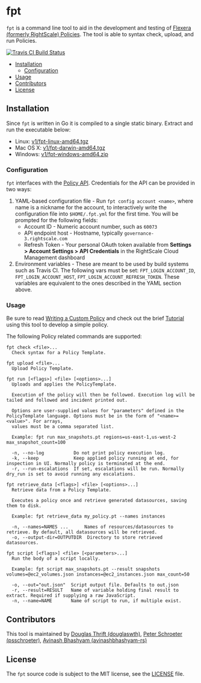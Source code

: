 # fpt

`fpt` is a command line tool to aid in the development and testing of [Flexera (formerly RightScale) Policies](https://docs.rightscale.com/policies/). The tool is able to syntax check, upload, and run Policies.

[![Travis CI Build Status](https://travis-ci.com/rightscale/fpt.svg?token=6Udhsz2ZbD68aBb7ApTx&branch=master)](https://travis-ci.com/rightscale/fpt)

* [Installation](#installation)
  * [Configuration](#configuration)
* [Usage](#usage)
* [Contributors](#contributors)
* [License](#license)

## Installation

Since `fpt` is written in Go it is compiled to a single static binary. Extract and run the executable below:

* Linux: [v1/fpt-linux-amd64.tgz](https://binaries.rightscale.com/rsbin/fpt/v1/fpt-linux-amd64.tgz)
* Mac OS X: [v1/fpt-darwin-amd64.tgz](https://binaries.rightscale.com/rsbin/fpt/v1/fpt-darwin-amd64.tgz)
* Windows: [v1/fpt-windows-amd64.zip](https://binaries.rightscale.com/rsbin/fpt/v1/fpt-windows-amd64.zip)

### Configuration

`fpt` interfaces with the [Policy API](https://reference.rightscale.com/governance-policies/). Credentials for the API can be provided in two ways:

1. YAML-based configuration file -  Run `fpt config account <name>`, where name is a nickname for the account, to interactively write the configuration file into `$HOME/.fpt.yml` for the first time. You will be prompted for the following fields:
    * Account ID - Numeric account number, such as `60073`
    * API endpoint host - Hostname, typically `governance-3.rightscale.com`
    * Refresh Token - Your personal OAuth token available from **Settings > Account Settings > API Credentials** in the RightScale Cloud Management dashboard
2. Environment variables - These are meant to be used by build systems such as Travis CI. The following vars must be set: `FPT_LOGIN_ACCOUNT_ID`, `FPT_LOGIN_ACCOUNT_HOST`, `FPT_LOGIN_ACCOUNT_REFRESH_TOKEN`. These variables are equivalent to the ones described in the YAML section above.


### Usage

Be sure to read [Writing a Custom Policy](https://docs.rightscale.com/policies/getting_started/custom_policy.html) and check out the brief [Tutorial](https://docs.rightscale.com/policies/getting_started/policy_tutorial.html) using this tool to develop a simple policy.

The following Policy related commands are supported:

```
fpt check <file>...
  Check syntax for a Policy Template.

fpt upload <file>...
  Upload Policy Template.

fpt run [<flags>] <file> [<options>...]
  Uploads and applies the PolicyTemplate.

  Execution of the policy will then be followed. Execution log will be tailed and followed and incident printed out.

  Options are user-supplied values for "parameters" defined in the PolicyTemplate language. Options must be in the form of "<name>=<value>". For arrays,
  values must be a comma separated list.

  Example: fpt run max_snapshots.pt regions=us-east-1,us-west-2 max_snapshot_count=100

  -n, --no-log           Do not print policy execution log.
  -k, --keep             Keep applied policy running at end, for inspection in UI. Normally policy is terminated at the end.
  -r, --run-escalations  If set, escalations will be run. Normally dry_run is set to avoid running any escalations.

fpt retrieve_data [<flags>] <file> [<options>...]
  Retrieve data from a Policy Template.

  Executes a policy once and retrieve generated datasources, saving them to disk.

  Example: fpt retrieve_data my_policy.pt --names instances

  -n, --names=NAMES ...      Names of resources/datasources to retrieve. By default, all datasources will be retrieved.
  -o, --output-dir=OUTPUTDIR  Directory to store retrieved datasources.

fpt script [<flags>] <file> [<parameters>...]
  Run the body of a script locally.

  Example: fpt script max_snapshots.pt --result snapshots volumes=@ec2_volumes.json instances=@ec2_instances.json max_count=50

  -o, --out="out.json"  Script output file. Defaults to out.json
  -r, --result=RESULT   Name of variable holding final result to extract. Required if supplying a raw JavaScript.
  -n, --name=NAME       Name of script to run, if multiple exist.
```

## Contributors

This tool is maintained by [Douglas Thrift (douglaswth)](https://github.com/douglaswth),
[Peter Schroeter (psschroeter)](https://github.com/psschroeter),
[Avinash Bhashyam (avinashbhashyam-rs)](https://github.com/avinashbhashyam-rs)


## License

The `fpt` source code is subject to the MIT license, see the
[LICENSE](https://github.com/rightscale/fpt/blob/master/LICENSE) file.
